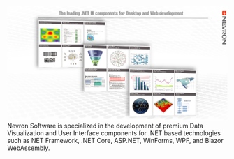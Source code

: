 ![Nevron Software](Images/Banner.png?raw=true)
Nevron Software is specialized in the development of premium Data Visualization and User Interface components for .NET based technologies such as NET Framework, .NET Core, ASP.NET, WinForms, WPF, and Blazor WebAssembly.
<!--
**Nevron-Software/Nevron-Software** is a ✨ _special_ ✨ repository because its `README.md` (this file) appears on your GitHub profile.

Here are some ideas to get you started:

- 🔭 I’m currently working on ...
- 🌱 I’m currently learning ...
- 👯 I’m looking to collaborate on ...
- 🤔 I’m looking for help with ...
- 💬 Ask me about ...
- 📫 How to reach me: ...
- 😄 Pronouns: ...
- ⚡ Fun fact: ...
-->
